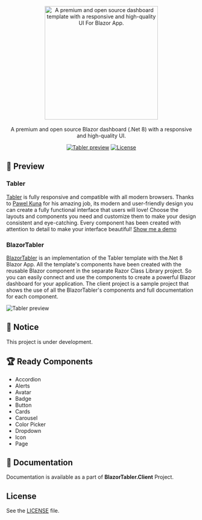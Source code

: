 <p align="center">
<a href="https://github.com/bthgh/BlazorTabler"><img src="https://raw.githubusercontent.com/bthgh/BlazorTabler/7475a78b5f1ad675b381a399a2f3de6519a84815/logo.svg" alt="A premium and open source dashboard template with a responsive and high-quality UI For Blazor App." width="300"></a><br><br>
A premium and open source Blazor dashboard (.Net 8) with a responsive and high-quality UI.
</p>

<p align="center">
<a href="https://preview.tabler.io" target="__blank"><img src="https://img.shields.io/static/v1?label=Demo&message=preview&color=228be6" alt="Tabler preview"></a>
<a href="https://github.com/bthgh/BlazorTabler/blob/main/LICENSE"><img src="https://img.shields.io/npm/l/tabler.svg?label=License&message=MIT&color=1c7ed6" alt="License"></a>
</p>
 
## 🔎 Preview

### Tabler

<a href="https://github.com/tabler/tabler" target="_blank">Tabler</a> is fully responsive and compatible with all modern browsers. Thanks to <a href="https://github.com/codecalm" target="_blank">Pawel Kuna</a> for his amazing job, its modern and user-friendly design you can create a fully functional interface that users will love! Choose the layouts and components you need and customize them to make your design consistent and eye-catching. Every component has been created with attention to detail to make your interface beautiful! <a href="https://preview.tabler.io">Show me a demo</a>

### BlazorTabler

<a href="https://github.com/bthgh/BlazorTabler" target="_blank">BlazorTabler</a> is an implementation of the Tabler template with the.Net 8 Blazor App. All the template's components have been created with the reusable Blazor component in the separate Razor Class Library project. So you can easily connect and use the components to create a powerful Blazor dashboard for your application. The client project is a sample project that shows the use of all the BlazorTabler's components and full documentation for each component.

<img src="https://raw.githubusercontent.com/tabler/tabler/dev/src/static/tabler-preview.png" alt="Tabler preview">


## 🚀 Notice

This project is under development. 

## 🏆 Ready Components

- Accordion
- Alerts
- Avatar
- Badge
- Button
- Cards
- Carousel
- Color Picker
- Dropdown
- Icon
- Page


## 📖 Documentation

Documentation is available as a part of **BlazorTabler.Client** Project.  

 
## License

See the [LICENSE](https://github.com/bthgh/BlazorTabler/blob/main/LICENSE) file. 
